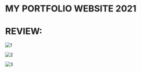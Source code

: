 # MY PORTFOLIO WEBSITE 2021

# REVIEW:

![1](https://user-images.githubusercontent.com/74871953/127315350-e58d858e-ab21-4fa0-98a4-d66eeaa51726.png)

![2](https://user-images.githubusercontent.com/74871953/127315382-00e87af0-a9fc-4ffb-87cc-82b258a07a0d.png)

![3](https://user-images.githubusercontent.com/74871953/127315401-139daec9-8865-4d03-91cc-daff65ffea91.png)
